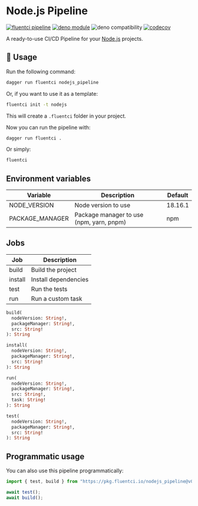 # Node.js Pipeline

[![fluentci pipeline](https://img.shields.io/badge/dynamic/json?label=pkg.fluentci.io&labelColor=%23000&color=%23460cf1&url=https%3A%2F%2Fapi.fluentci.io%2Fv1%2Fpipeline%2Fnodejs_pipeline&query=%24.version)](https://pkg.fluentci.io/nodejs_pipeline)
[![deno module](https://shield.deno.dev/x/nodejs_pipeline)](https://deno.land/x/nodejs_pipeline)
![deno compatibility](https://shield.deno.dev/deno/^1.37)
[![codecov](https://img.shields.io/codecov/c/gh/fluent-ci-templates/nodejs-pipeline)](https://codecov.io/gh/fluent-ci-templates/nodejs-pipeline)

A ready-to-use CI/CD Pipeline for your [Node.js](https://nodejs.org/en) projects.

## 🚀 Usage

Run the following command:

```bash
dagger run fluentci nodejs_pipeline
```

Or, if you want to use it as a template:

```bash
fluentci init -t nodejs
```

This will create a `.fluentci` folder in your project.

Now you can run the pipeline with:

```bash
dagger run fluentci .
```

Or simply:

```bash
fluentci
```

## Environment variables

| Variable          | Description                                | Default    |
| ----------------- | ------------------------------------------ | ---------- |
| NODE_VERSION      | Node version to use                        |  18.16.1   |
| PACKAGE_MANAGER   | Package manager to use (npm, yarn, pnpm)   |  npm       |

## Jobs

| Job     | Description          |
| ------- | -------------------- |
| build   | Build the project    |
| install | Install dependencies |
| test    | Run the tests        |
| run     | Run a custom task    |

```graphql
build(
  nodeVersion: String!, 
  packageManager: String!, 
  src: String!
): String

install(
  nodeVersion: String!,
  packageManager: String!, 
  src: String!
): String

run(
  nodeVersion: String!, 
  packageManager: String!, 
  src: String!, 
  task: String!
): String

test(
  nodeVersion: String!, 
  packageManager: String!, 
  src: String!
): String
```

## Programmatic usage

You can also use this pipeline programmatically:

```ts
import { test, build } from "https://pkg.fluentci.io/nodejs_pipeline@v0.4.1/mod.ts";

await test();
await build();
```
